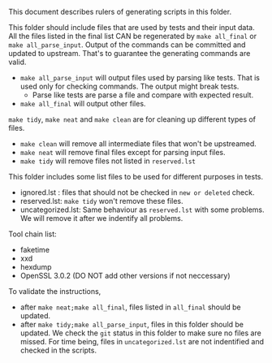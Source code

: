 This document describes rulers of generating scripts in this folder.

This folder should include files that are used by tests and their input data. All the files listed in the final list CAN be regenerated by `make all_final` or `make all_parse_input`.
Output of the commands can be committed and updated to upstream. That's to guarantee the generating commands are valid.
- `make all_parse_input` will output files used by parsing like tests. That is used only for checking commands. The output might break tests.
    - Parse like tests are parse a file and compare with expected result.
- `make all_final` will output other files.

`make tidy`, `make neat` and `make clean` are for cleaning up different types of files.
- `make clean` will remove all intermediate files that won't be upstreamed.
- `make neat` will remove final files except for parsing input files.
- `make tidy` will remove files not listed in `reserved.lst`

This folder includes some list files to be used for different purposes in tests.
- ignored.lst : files that should not be checked in `new or deleted` check.
- reserved.lst: `make tidy` won't remove these files.
- uncategorized.lst:  Same behaviour as `reserved.lst` with some problems. We will remove it after we indentify all problems.

Tool chain list:
- faketime
- xxd
- hexdump
- OpenSSL 3.0.2 (DO NOT add other versions if not neccessary)

To validate the instructions,
- after `make neat;make all_final`, files listed in `all_final` should be updated.
- after `make tidy;make all_parse_input`, files in this folder should be updated.
We check the `git` status in this folder  to make sure no files are missed. For time being, files in `uncategorized.lst` are not indentified and checked in the scripts.
